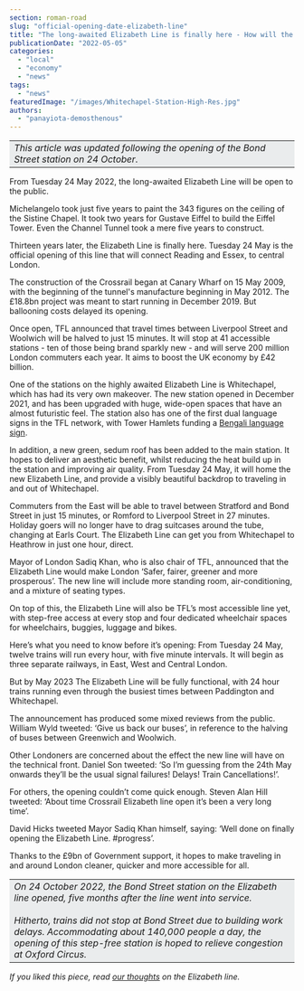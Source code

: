 ```yaml
---
section: roman-road
slug: "official-opening-date-elizabeth-line"
title: "The long-awaited Elizabeth Line is finally here - How will the Lizzy Line transform journeys for you?"
publicationDate: "2022-05-05"
categories: 
  - "local"
  - "economy"
  - "news"
tags: 
  - "news"
featuredImage: "/images/Whitechapel-Station-High-Res.jpg"
authors: 
  - "panayiota-demosthenous"
---
```


<table class="has-background" style="background-color:#eaeced"><tbody><tr><td><em>This article was updated following the opening of the Bond Street station on 24 October</em>.</td></tr></tbody></table>

From Tuesday 24 May 2022, the long-awaited Elizabeth Line will be open to the public.

Michelangelo took just five years to paint the 343 figures on the ceiling of the Sistine Chapel. It took two years for Gustave Eiffel to build the Eiffel Tower. Even the Channel Tunnel took a mere five years to construct.

Thirteen years later, the Elizabeth Line is finally here. Tuesday 24 May is the official opening of this line that will connect Reading and Essex, to central London.

The construction of the Crossrail began at Canary Wharf on 15 May 2009, with the beginning of the tunnel's manufacture beginning in May 2012. The £18.8bn project was meant to start running in December 2019. But ballooning costs delayed its opening. 

Once open, TFL announced that travel times between Liverpool Street and Woolwich will be halved to just 15 minutes. It will stop at 41 accessible stations - ten of those being brand sparkly new - and will serve 200 million London commuters each year. It aims to boost the UK economy by £42 billion. 

One of the stations on the highly awaited Elizabeth Line is Whitechapel, which has had its very own makeover. The new station opened in December 2021, and has been upgraded with huge, wide-open spaces that have an almost futuristic feel. The station also has one of the first dual language signs in the TFL network, with Tower Hamlets funding a [Bengali language sign](https://romanroadlondon.com/notices/whitechapel-station-new-bengali-signage/).

In addition, a new green, sedum roof has been added to the main station. It hopes to deliver an aesthetic benefit, whilst reducing the heat build up in the station and improving air quality. From Tuesday 24 May, it will home the new Elizabeth Line, and provide a visibly beautiful backdrop to traveling in and out of Whitechapel.

Commuters from the East will be able to travel between Stratford and Bond Street in just 15 minutes, or Romford to Liverpool Street in 27 minutes. Holiday goers will no longer have to drag suitcases around the tube, changing at Earls Court. The Elizabeth Line can get you from Whitechapel to Heathrow in just one hour, direct. 

Mayor of London Sadiq Khan, who is also chair of TFL, announced that the Elizabeth Line would make London ‘Safer, fairer, greener and more prosperous’. The new line will include more standing room, air-conditioning, and a mixture of seating types. 

On top of this, the Elizabeth Line will also be TFL’s most accessible line yet, with step-free access at every stop and four dedicated wheelchair spaces for wheelchairs, buggies, luggage and bikes. 

Here’s what you need to know before it’s opening: From Tuesday 24 May, twelve trains will run every hour, with five minute intervals. It will begin as three separate railways, in East, West and Central London.

But by May 2023 The Elizabeth Line will be fully functional, with 24 hour trains running even through the busiest times between Paddington and Whitechapel.

The announcement has produced some mixed reviews from the public. William Wyld tweeted: ‘Give us back our buses’, in reference to the halving of buses between Greenwich and Woolwich.

Other Londoners are concerned about the effect the new line will have on the technical front. Daniel Son tweeted: ‘So I’m guessing from the 24th May onwards they’ll be the usual signal failures! Delays! Train Cancellations!’. 

For others, the opening couldn’t come quick enough. Steven Alan Hill tweeted: ‘About time Crossrail Elizabeth line open it’s been a very long time’. 

David Hicks tweeted Mayor Sadiq Khan himself, saying: ‘Well done on finally opening the Elizabeth Line. #progress’. 

Thanks to the £9bn of Government support, it hopes to make traveling in and around London cleaner, quicker and more accessible for all. 

<table class="has-background" style="background-color:#eaeced"><tbody><tr><td><em>On 24 October 2022, the Bond Street station on the Elizabeth line opened, five months after the line went into service.<br><br>Hitherto, trains did not stop at Bond Street due to building work delays. Accommodating about 140,000 people a day, the opening of this step-free station is hoped to relieve congestion at Oxford Circus.</em></td></tr></tbody></table>

_If you liked this piece, read [our thoughts](https://romanroadlondon.com/elizabeth-line-crossrail-opens/) on the Elizabeth line._


